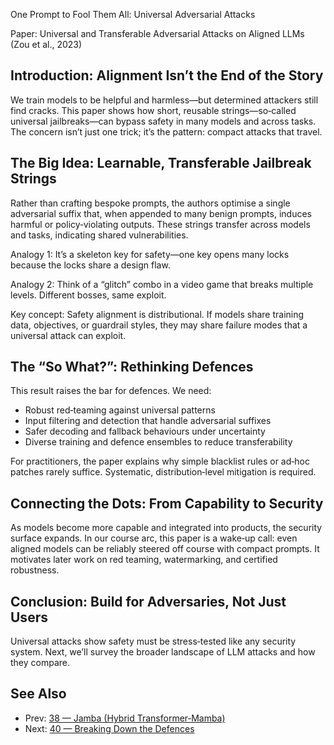 One Prompt to Fool Them All: Universal Adversarial Attacks

Paper: Universal and Transferable Adversarial Attacks on Aligned LLMs (Zou et al., 2023)

## Introduction: Alignment Isn’t the End of the Story
We train models to be helpful and harmless—but determined attackers still find cracks. This paper shows how short, reusable strings—so‑called universal jailbreaks—can bypass safety in many models and across tasks. The concern isn’t just one trick; it’s the pattern: compact attacks that travel.

## The Big Idea: Learnable, Transferable Jailbreak Strings
Rather than crafting bespoke prompts, the authors optimise a single adversarial suffix that, when appended to many benign prompts, induces harmful or policy‑violating outputs. These strings transfer across models and tasks, indicating shared vulnerabilities.

Analogy 1: It’s a skeleton key for safety—one key opens many locks because the locks share a design flaw.

Analogy 2: Think of a “glitch” combo in a video game that breaks multiple levels. Different bosses, same exploit.

Key concept: Safety alignment is distributional. If models share training data, objectives, or guardrail styles, they may share failure modes that a universal attack can exploit.

## The “So What?”: Rethinking Defences
This result raises the bar for defences. We need:
- Robust red‑teaming against universal patterns
- Input filtering and detection that handle adversarial suffixes
- Safer decoding and fallback behaviours under uncertainty
- Diverse training and defence ensembles to reduce transferability

For practitioners, the paper explains why simple blacklist rules or ad‑hoc patches rarely suffice. Systematic, distribution‑level mitigation is required.

## Connecting the Dots: From Capability to Security
As models become more capable and integrated into products, the security surface expands. In our course arc, this paper is a wake‑up call: even aligned models can be reliably steered off course with compact prompts. It motivates later work on red teaming, watermarking, and certified robustness.

## Conclusion: Build for Adversaries, Not Just Users
Universal attacks show safety must be stress‑tested like any security system. Next, we’ll survey the broader landscape of LLM attacks and how they compare.

## See Also
- Prev: [38 — Jamba (Hybrid Transformer‑Mamba)](38-jamba-hybrid-transformer-mamba-lieber-2024.md)
- Next: [40 — Breaking Down the Defences](40-breaking-down-the-defenses-attacks-llms-2024.md)

